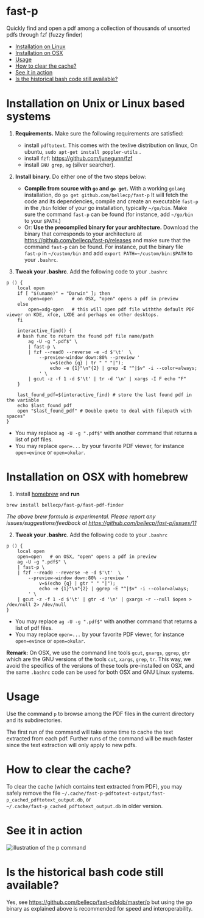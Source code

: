 # fast-p

Quickly find and open a pdf among a collection of thousands of unsorted pdfs through fzf (fuzzy finder)

- [Installation on Linux](#installation-on-unix-or-linux-based-systems)
- [Installation on OSX](#installation-on-osx-with-homebrew)
- [Usage](#usage)
- [How to clear the cache?](#how-to-clear-the-cache)
- [See it in action](#see-it-in-action)
- [Is the historical bash code still available?](#is-the-historical-bash-code-still-available)

# Installation on Unix or Linux based systems

1. __Requirements.__ Make sure the following requirements are satisfied:
    - install ``pdftotext``. This comes with the texlive distribution on linux,
    On ubuntu, ``sudo apt-get install poppler-utils`` . 
    - install ``fzf``: https://github.com/junegunn/fzf
    - install ``GNU grep``,  ``ag`` (silver searcher).

2. __Install binary__. Do either one of the two steps below:
    - __Compile from source with ``go`` and ``go get``.__
    With a working ``golang`` installation, do 
    ```go get github.com/bellecp/fast-p```
    It will fetch the code and its dependencies,
    compile and create an executable ``fast-p`` in the ``/bin`` folder of your go
    installation, typically ``~/go/bin``. Make sure the command ``fast-p`` can be
    found (for instance, add ``~/go/bin`` to your ``$PATH``.)
    - Or: __Use the precompiled binary for your architecture.__ Download the binary that corresponds to your
    architecture at https://github.com/bellecp/fast-p/releases and make sure that
    the command ``fast-p`` can be found. For instance,
    put the binary file ``fast-p`` in ``~/custom/bin`` and add ``export
    PATH=~/custom/bin:$PATH`` to your ``.bashrc``.

3. __Tweak your .bashrc__. Add the following code to your ``.bashrc``
```
p () {
    local open
    if [ "$(uname)" = "Darwin" ]; then
        open=open       # on OSX, "open" opens a pdf in preview
    else
        open=xdg-open   # this will open pdf file withthe default PDF viewer on KDE, xfce, LXDE and perhaps on other desktops.
    fi
    
    interactive_find() {
    # bash func to return the found pdf file name/path
        ag -U -g ".pdf$" \
        | fast-p \
        | fzf --read0 --reverse -e -d $'\t'  \
            --preview-window down:80% --preview '
                v=$(echo {q} | tr " " "|"); 
                echo -e {1}"\n"{2} | grep -E "^|$v" -i --color=always;
            ' \
        | gcut -z -f 1 -d $'\t' | tr -d '\n' | xargs -I F echo "F"
    }
    
    last_found_pdf=$(interactive_find) # store the last found pdf in the variable
    echo $last_found_pdf
    open "$last_found_pdf" # Double quote to deal with filepath with spaces"
}

```
- You may replace ``ag -U -g ".pdf$"`` with another command that returns a list of pdf files.
- You may replace ``open=...`` by your favorite PDF viewer, for instance ``open=evince`` or ``open=okular``.

# Installation on OSX with homebrew

1. Install [homebrew](https://brew.sh/) and  __run__
```
brew install bellecp/fast-p/fast-pdf-finder
```
_The above brew formula is experimental. 
Please report any issues/suggestions/feedback at <https://github.com/bellecp/fast-p/issues/11>_


2. __Tweak your .bashrc__. Add the following code to your ``.bashrc``
```
p () {
    local open
    open=open   # on OSX, "open" opens a pdf in preview
    ag -U -g ".pdf$" \
    | fast-p \
    | fzf --read0 --reverse -e -d $'\t'  \
        --preview-window down:80% --preview '
            v=$(echo {q} | gtr " " "|"); 
            echo -e {1}"\n"{2} | ggrep -E "^|$v" -i --color=always;
        ' \
    | gcut -z -f 1 -d $'\t' | gtr -d '\n' | gxargs -r --null $open > /dev/null 2> /dev/null
}

```
- You may replace ``ag -U -g ".pdf$"`` with another command that returns a list of pdf files.
- You may replace ``open=...`` by your favorite PDF viewer, for instance ``open=evince`` or ``open=okular``.

__Remark:__ On OSX, we use the command line tools ``gcut``, ``gxargs``, ``ggrep``, ``gtr`` which are the GNU versions
of the tools ``cut``, ``xargs``, ``grep``, ``tr``. This way, we avoid the specifics of the versions of these tools pre-installed on OSX,
and the same ``.bashrc`` code can be used for both OSX and GNU Linux systems.

# Usage

Use the command ``p`` to browse among the PDF files in the current directory and its subdirectories.

The first run of the command will take some time to cache the text extracted from each pdf. Further runs of the command will be much faster since the text extraction will only apply to new pdfs.

# How to clear the cache?

To clear the cache (which contains text extracted from PDF), you may safely remove the file 
``~/.cache/fast-p-pdftotext-output/fast-p_cached_pdftotext_output.db``, or  
``~/.cache/fast-p_cached_pdftotext_output.db`` in older version.

# See it in action

![illustration of the p command](https://user-images.githubusercontent.com/1019692/34446795-12229072-ecac-11e7-856a-ec0df0de60ae.gif)


# Is the historical bash code still available?

Yes, see https://github.com/bellecp/fast-p/blob/master/p but using the go binary as explained above is recommended for speed and interoperability.

